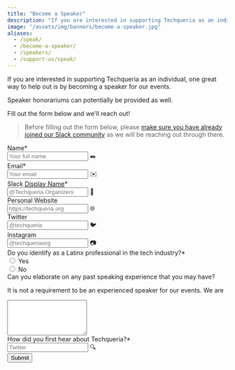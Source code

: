 ```yaml
---
title: "Become a Speaker"
description: "If you are interested in supporting Techqueria as an individual, one great way to help out is by becoming a speaker."
image: "/assets/img/banners/become-a-speaker.jpg"
aliases:
  - /speak/
  - /become-a-speaker/
  - /speakers/
  - /support-us/speak/
---
```


If you are interested in supporting Techqueria as an individual, one great way to help out is by becoming a speaker for our events.

Speaker honorariums can potentially be provided as well.

Fill out the form below and we'll reach out!

> Before filling out the form below, please [make sure you have already joined our Slack community](/communities/slack/) as we will be reaching out through there.

<form name="Speak" method="POST" data-netlify="true" class="form--centered">
  <input type="hidden" aria-label="Subject" name="_subject" value="Techqueria - Become a Speaker">
  <div class="field">
    <label class="label">Name*</label>
    <div class="control has-icons-left">
      <input class="input" aria-label="Name" autocomplete="name" type="text" name="name" placeholder="Your full name" required>
      <span class="icon is-left">
        ✒️
      </span>
    </div>
  </div>
  <div class="field">
    <label class="label">Email*</label>
    <div class="control has-icons-left">
      <input class="input" aria-label="Email" autocomplete="email" type="email" name="email" placeholder="Your email" required>
      <span class="icon is-left">
        ✉️
      </span>
    </div>
  </div>
  <div class="field">
    <label class="label">Slack <a href="https://get.slack.help/hc/en-us/articles/216360827-Change-your-display-name" target="_blank" rel="noopener">Display Name</a>*</label>
    <div class="control has-icons-left">
      <input class="input" aria-label="Slack Handle" autocomplete="off" type="text" name="slack" placeholder="@Techqueria Organizers" required>
      <span class="icon is-left">
        💬
      </span>
    </div>
  </div>
  <div class="field">
    <label class="label">Personal Website</label>
    <div class="control has-icons-left">
      <input class="input" aria-label="Personal Website" autocomplete="off" type="text" name="ebsite" placeholder="https://techqueria.org" >
      <span class="icon is-left">
        🌐
      </span>
    </div>
  </div>
  <div class="field">
    <label class="label">Twitter</label>
    <div class="control has-icons-left">
      <input class="input" aria-label="Twitter" autocomplete="off" type="text" name="twitter" placeholder="@techqueria" >
      <span class="icon is-left">
        🐦
      </span>
    </div>
  </div><div class="field">
    <label class="label">Instagram</label>
    <div class="control has-icons-left">
      <input class="input" aria-label="Instagram" autocomplete="off" type="text" name="instagram" placeholder="@techqueriaorg" >
      <span class="icon is-left">
        📷
      </span>
    </div>
  </div>
  <div class="field">
    <label class="label">Do you identify as a Latinx professional in the tech industry?*</label>
    <div class="control">
      <label class="radio">
        <input type="radio" aria-label="Do you identify as a Latinx professional in the tech industry?" name="latinx-in-tech" value="Yes">
        Yes
      </label>
      <br>
      <label class="radio">
        <input type="radio" aria-label="Do you identify as a Latinx professional in the tech industry?" name="latinx-in-tech" value="No">
        No
      </label>
    </div>
  </div>
  <div class="field">
    <label class="label">Can you elaborate on any past speaking experience that you may have?</label>
    <p class="help">It is not a requirement to be an experienced speaker for our events. We are </p>
    <div class="control">
      <textarea class="textarea" aria-label="Can you elaborate on any past speaking experience that you may have?" spellcheck="true" rows="5" name="message" id="message" placeholder=""></textarea>
    </div>
  </div>
  <div class="field">
    <label class="label">How did you first hear about Techqueria?*</label>
    <div class="control has-icons-left">
      <input class="input" aria-label="How did you first hear about Techqueria?" autocomplete="off" type="text" name="referral" placeholder="Twitter" required>
      <span class="icon is-left">
        🔍️
      </span>
    </div>
  </div>
  <div data-netlify-recaptcha="true"></div>
  <div class="field mt-sm">
    <div class="control">
      <button type="submit" class="button is-primary">Submit</button>
    </div>
  </div>
</form>

